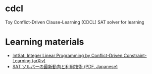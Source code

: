 # cdcl
Toy Conflict-Driven Clause-Learning (CDCL) SAT solver for learning

# Learning materials

- [IntSat: Integer Linear Programming by Conflict-Driven Constraint-Learning (arXiv)](https://arxiv.org/abs/2402.15522v1)
- [SAT ソルバーの最新動向と利用技術 (PDF, Japanese)](https://jssst-ppl.org/workshop/2017/slides/ppl2017_c4_soh.pdf)
